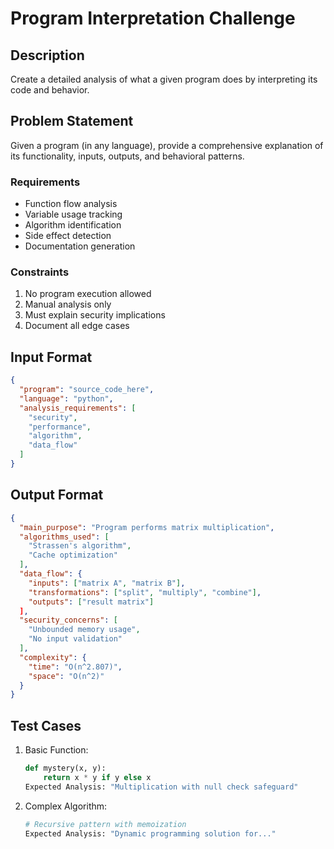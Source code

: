 # Program Interpretation Challenge

## Description
Create a detailed analysis of what a given program does by interpreting its code and behavior.

## Problem Statement
Given a program (in any language), provide a comprehensive explanation of its functionality, inputs, outputs, and behavioral patterns.

### Requirements
- Function flow analysis
- Variable usage tracking
- Algorithm identification
- Side effect detection
- Documentation generation

### Constraints
1. No program execution allowed
2. Manual analysis only
3. Must explain security implications
4. Document all edge cases

## Input Format
```json
{
  "program": "source_code_here",
  "language": "python",
  "analysis_requirements": [
    "security",
    "performance",
    "algorithm",
    "data_flow"
  ]
}
```

## Output Format
```json
{
  "main_purpose": "Program performs matrix multiplication",
  "algorithms_used": [
    "Strassen's algorithm",
    "Cache optimization"
  ],
  "data_flow": {
    "inputs": ["matrix A", "matrix B"],
    "transformations": ["split", "multiply", "combine"],
    "outputs": ["result matrix"]
  ],
  "security_concerns": [
    "Unbounded memory usage",
    "No input validation"
  ],
  "complexity": {
    "time": "O(n^2.807)",
    "space": "O(n^2)"
  }
}
```

## Test Cases
1. Basic Function:
   ```python
   def mystery(x, y):
       return x * y if y else x
   Expected Analysis: "Multiplication with null check safeguard"
   ```

2. Complex Algorithm:
   ```python
   # Recursive pattern with memoization
   Expected Analysis: "Dynamic programming solution for..."
   ```

